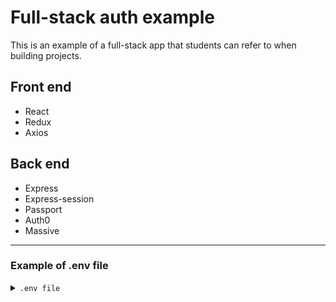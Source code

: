 # Full-stack auth example

This is an example of a full-stack app that students can refer to when building projects.

## Front end
* React
* Redux
* Axios

## Back end
* Express
* Express-session
* Passport
* Auth0
* Massive

<hr />

### Example of .env file
<details>
<summary><code>.env file</code></summary>

```
REACT_APP_LOGIN=http://localhost:3005/auth
SECRET=my-session-secret
AUTH_DOMAIN=my-auth-domain
AUTH_CLIENT_ID=my_auth_client_id
AUTH_CLIENT_SECRET=client-secret
AUTH_CALLBACK=http://localhost:3005/auth/callback
CONNECTION_STRING= URI from heroku database credentials
```
</details>
